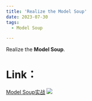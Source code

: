 ```yaml
---
title: 'Realize the Model Soup'
date: 2023-07-30
tags:
  - Model Soup

---
```


Realize the **Model Soup**.

Link：
======

<a href="https://zhuanlan.zhihu.com/p/643155210">Model Soup实战</a>
<img src="https://img.shields.io/badge/in-%E7%9F%A5%E4%B9%8E-blue">&emsp;

